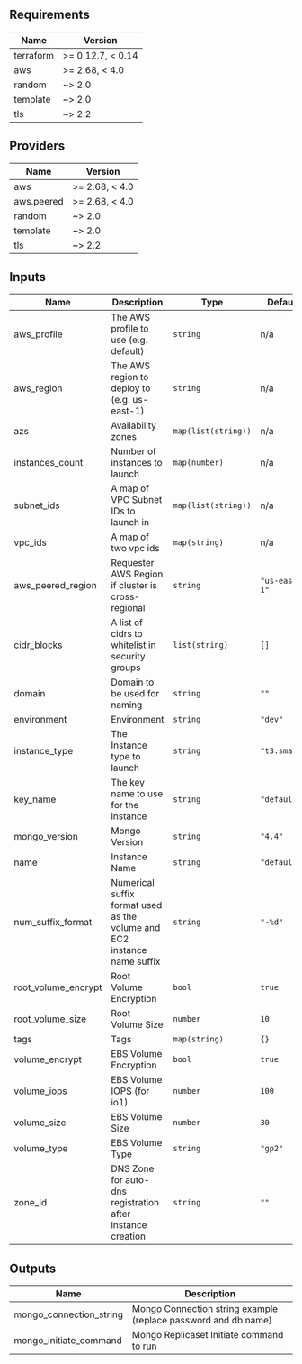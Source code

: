 ## Requirements

| Name | Version |
|------|---------|
| terraform | >= 0.12.7, < 0.14 |
| aws | >= 2.68, < 4.0 |
| random | ~> 2.0 |
| template | ~> 2.0 |
| tls | ~> 2.2 |

## Providers

| Name | Version |
|------|---------|
| aws | >= 2.68, < 4.0 |
| aws.peered | >= 2.68, < 4.0 |
| random | ~> 2.0 |
| template | ~> 2.0 |
| tls | ~> 2.2 |

## Inputs

| Name | Description | Type | Default | Required |
|------|-------------|------|---------|:--------:|
| aws\_profile | The AWS profile to use (e.g. default) | `string` | n/a | yes |
| aws\_region | The AWS region to deploy to (e.g. us-east-1) | `string` | n/a | yes |
| azs | Availability zones | `map(list(string))` | n/a | yes |
| instances\_count | Number of instances to launch | `map(number)` | n/a | yes |
| subnet\_ids | A map of VPC Subnet IDs to launch in | `map(list(string))` | n/a | yes |
| vpc\_ids | A map of two vpc ids | `map(string)` | n/a | yes |
| aws\_peered\_region | Requester AWS Region if cluster is cross-regional | `string` | `"us-east-1"` | no |
| cidr\_blocks | A list of cidrs to whitelist in security groups | `list(string)` | `[]` | no |
| domain | Domain to be used for naming | `string` | `""` | no |
| environment | Environment | `string` | `"dev"` | no |
| instance\_type | The Instance type to launch | `string` | `"t3.small"` | no |
| key\_name | The key name to use for the instance | `string` | `"default"` | no |
| mongo\_version | Mongo Version | `string` | `"4.4"` | no |
| name | Instance Name | `string` | `"default"` | no |
| num\_suffix\_format | Numerical suffix format used as the volume and EC2 instance name suffix | `string` | `"-%d"` | no |
| root\_volume\_encrypt | Root Volume Encryption | `bool` | `true` | no |
| root\_volume\_size | Root Volume Size | `number` | `10` | no |
| tags | Tags | `map(string)` | `{}` | no |
| volume\_encrypt | EBS Volume Encryption | `bool` | `true` | no |
| volume\_iops | EBS Volume IOPS (for io1) | `number` | `100` | no |
| volume\_size | EBS Volume Size | `number` | `30` | no |
| volume\_type | EBS Volume Type | `string` | `"gp2"` | no |
| zone\_id | DNS Zone for auto-dns registration after instance creation | `string` | `""` | no |

## Outputs

| Name | Description |
|------|-------------|
| mongo\_connection\_string | Mongo Connection string example (replace password and db name) |
| mongo\_initiate\_command | Mongo Replicaset Initiate command to run |

